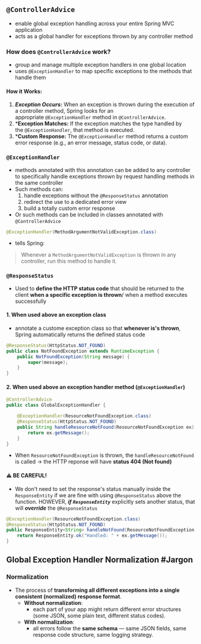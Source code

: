 ## `@ControllerAdvice`
- enable global exception handling across your entire Spring MVC application
- acts as a global handler for exceptions thrown by any controller method

### How does `@ControllerAdvice` work?
- group and manage multiple exception handlers in one global location
- uses `@ExceptionHandler` to map specific exceptions to the methods that handle them
#### How it Works:

1. ***Exception Occurs:*** When an exception is thrown during the execution of a controller method, Spring looks for an appropriate `@ExceptionHandler` method in `@ControllerAdvice`.
2. ***Exception Matches:** If the exception matches the type handled by the `@ExceptionHandler`, that method is executed.
3. ***Custom Response:** The `@ExceptionHandler` method returns a custom error response (e.g., an error message, status code, or data).

### `@ExceptionHandler`
- methods annotated with this annotation can be added to any controller to specifically handle exceptions thrown by request handling methods in the same controller
- Such methods can:
	1. handle exceptions without the `@ResponseStatus` annotation
	2. redirect the use to a dedicated error view
	3. build a totally custom error response
- Or such methods can be included in classes annotated with `@ControllerAdvice`

```java
@ExceptionHandler(MethodArgumentNotValidException.class)
```
- tells Spring:
> Whenever a `MethodArgumentNotValidException` is thrown in any controller, run this method to handle it.

### `@ResponseStatus`
- Used to **define the HTTP status code** that should be returned to the client **when a specific exception is thrown**/ when a method executes successfully
#### 1. When used above an exception class
- annotate a custome exception class so that **whenever is's thrown**, Spring automatically returns the defined status code
```java
@ResponseStatus(HttpStatus.NOT_FOUND)  
public class NotFoundException extends RuntimeException {  
    public NotFoundException(String message) {  
        super(message);  
    }  
}
```

#### 2. When used above an exception handler method (`@ExceptionHandler`)
```java
@ControllerAdvice
public class GlobalExceptionHandler {

    @ExceptionHandler(ResourceNotFoundException.class)
    @ResponseStatus(HttpStatus.NOT_FOUND)
    public String handleResourceNotFound(ResourceNotFoundException ex) {
        return ex.getMessage();
    }
}
```
- When `ResourceNotFoundException` is thrown, the `handleResourceNotFound` is called -> the HTTP reponse will have **status 404 (Not found)**

#### ⚠️ BE CAREFUL!
- We don't need to set the response's status manually inside the `ResponseEntity` if we are fine with using `@ResponseStatus` above the function. HOWEVER, ***if `ResponseEntity`*** explicitly sets another status, that will ***override*** the `@ResponseStatus`

```java
@ExceptionHandler(ResourceNotFoundException.class)
@ResponseStatus(HttpStatus.NOT_FOUND)
public ResponseEntity<String> handleNotFound(ResourceNotFoundException ex) {
    return ResponseEntity.ok("Handled: " + ex.getMessage());
}
```

## Global Exception Handler Normalization #Jargon 
### Normalization
- The process of **transforming all different exceptions into a single consistent (normalized) response format**.
	- **Without normalization**: 
		- each part of your app might return different error structures (some JSON, some plain text, different status codes).
	- **With normalization**: 
		- all errors follow the **same schema** — same JSON fields, same response code structure, same logging strategy.